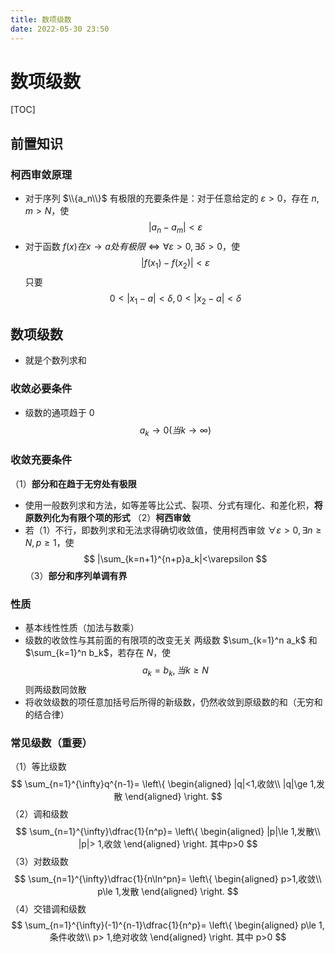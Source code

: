 ```yaml
---
title: 数项级数
date: 2022-05-30 23:50
---
```

# 数项级数
[TOC]
## 前置知识
### 柯西审敛原理
* 对于序列
$\\{a_n\\}$ 有极限的充要条件是：对于任意给定的 $\varepsilon>0$，存在 $n,m>N$，使
$$
|a_n-a_m|<\varepsilon
$$
* 对于函数
$f(x)在 x\rightarrow a 处有极限\Leftrightarrow\forall \varepsilon>0,\exists \delta>0$，使
$$
|f(x_1)-f(x_2)|<\varepsilon
$$
只要
$$
0<|x_1-a|<\delta,0<|x_2-a|<\delta
$$
## 数项级数
* 就是个数列求和
### 收敛必要条件
* 级数的通项趋于 0
$$
a_k\rightarrow 0(当 k\rightarrow \infty)
$$
### 收敛充要条件
（1）**部分和在趋于无穷处有极限**
* 使用一般数列求和方法，如等差等比公式、裂项、分式有理化、和差化积，**将原数列化为有限个项的形式**
（2）**柯西审敛**
* 若（1）不行，即数列求和无法求得确切收敛值，使用柯西审敛
$\forall \varepsilon>0,\exists n\ge N,p\ge 1$，使
$$
|\sum_{k=n+1}^{n+p}a_k|<\varepsilon
$$
（3）**部分和序列单调有界**
### 性质
* 基本线性性质（加法与数乘）
* 级数的收敛性与其前面的有限项的改变无关
两级数 $\sum_{k=1}^n a_k$ 和 $\sum_{k=1}^n b_k$，若存在 $N$，使
$$
a_k=b_k,当 k\ge N
$$
则两级数同敛散
* 将收敛级数的项任意加括号后所得的新级数，仍然收敛到原级数的和（无穷和的结合律）
### 常见级数（重要）
（1）等比级数
$$
\sum_{n=1}^{\infty}q^{n-1}=
\left\{
\begin{aligned}
|q|<1,收敛\\
|q|\ge 1,发散
\end{aligned}
\right.
$$
（2）调和级数
$$
\sum_{n=1}^{\infty}\dfrac{1}{n^p}=
\left\{
\begin{aligned}
|p|\le 1,发散\\
|p|> 1,收敛
\end{aligned}
\right.
其中p>0
$$
（3）对数级数
$$
\sum_{n=1}^{\infty}\dfrac{1}{n\ln^pn}=
\left\{
\begin{aligned}
p>1,收敛\\
p\le 1,发散
\end{aligned}
\right.
$$
（4）交错调和级数
$$
\sum_{n=1}^{\infty}(-1)^{n-1}\dfrac{1}{n^p}=
\left\{
\begin{aligned}
p\le 1,条件收敛\\
p> 1,绝对收敛
\end{aligned}
\right.
其中 p>0
$$